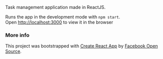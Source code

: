Task management application made in ReactJS.

Runs the app in the development mode with `npm start`.<br>
Open [http://localhost:3000](http://localhost:3000) to view it in the browser

### More info
This project was bootstrapped with [Create React App](https://github.com/facebook/create-react-app) by [Facebook Open Source](https://opensource.facebook.com/).